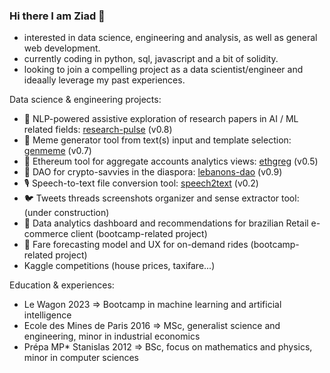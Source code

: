 ### Hi there I am Ziad 👋
- interested in data science, engineering and analysis, as well as general web development.
- currently coding in python, sql, javascript and a bit of solidity.
- looking to join a compelling project as a data scientist/engineer and ideaally leverage my past experiences.

Data science & engineering projects:
- 🧩 NLP-powered assistive exploration of research papers in AI / ML related fields: [research-pulse](https://research-pulse.streamlit.app/) (v0.8)
- 🧬 Meme generator tool from text(s) input and template selection: [genmeme](https://genmeme.streamlit.app/) (v0.7)
- 🧶 Ethereum tool for aggregate accounts analytics views: [ethgreg](https://ethgreg.streamlit.app/) (v0.5)
- 🌲 DAO for crypto-savvies in the diaspora: [lebanons-dao](https://lebanons.org/) (v0.9)
- 🎙️ Speech-to-text file conversion tool: [speech2text](https://speech2text.streamlit.app/) (v0.2)
- 🐦 Tweets threads screenshots organizer and sense extractor tool: (under construction)
- 🛒 Data analytics dashboard and recommendations for brazilian Retail e-commerce client (bootcamp-related project)
- 🚕 Fare forecasting model and UX for on-demand rides (bootcamp-related project)
- Kaggle competitions (house prices, taxifare...)

Education & experiences:
- Le Wagon 2023 => Bootcamp in machine learning and artificial intelligence
- Ecole des Mines de Paris 2016 => MSc, generalist science and engineering, minor in industrial economics
- Prépa MP* Stanislas 2012 => BSc, focus on mathematics and physics, minor in computer sciences

<!--
**zmazz/zmazz** is a ✨ _special_ ✨ repository because its `README.md` (this file) appears on your GitHub profile.

Here are some ideas to get you started:

- 🔭 I’m currently working on ...
- 🌱 I’m currently learning ...
- 👯 I’m looking to collaborate on ...
- 🤔 I’m looking for help with ...
- 💬 Ask me about ...
- 📫 How to reach me: ...
- 😄 Pronouns: ...
- ⚡ Fun fact: ...
-->
